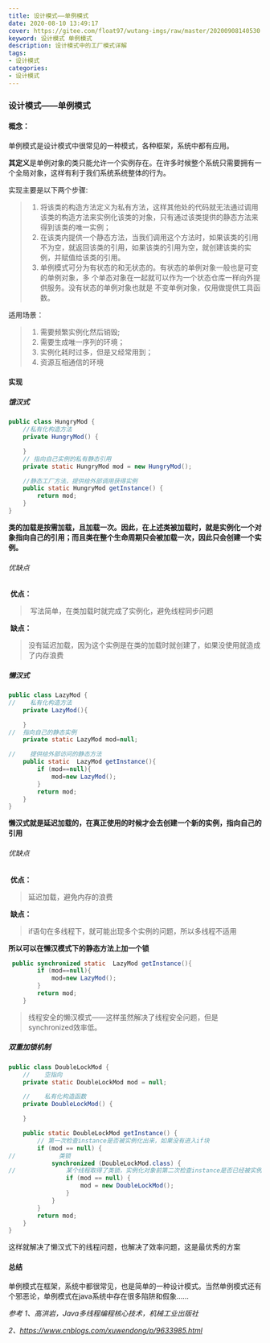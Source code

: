 ```yaml
---
title: 设计模式——单例模式
date: 2020-08-10 13:49:17
cover: https://gitee.com/float97/wutang-imgs/raw/master/20200908140530.png
keyword: 设计模式 单例模式
description: 设计模式中的工厂模式详解
tags: 
- 设计模式
categories: 
- 设计模式
---
```


### 设计模式——单例模式



#### 概念：

单例模式是设计模式中很常见的一种模式，各种框架，系统中都有应用。

**其定义**是单例对象的类只能允许一个实例存在。在许多时候整个系统只需要拥有一个全局对象，这样有利于我们系统系统整体的行为。

实现主要是以下两个步骤:

> 1. 将该类的构造方法定义为私有方法，这样其他处的代码就无法通过调用该类的构造方法来实例化该类的对象，只有通过该类提供的静态方法来得到该类的唯一实例；
> 2. 在该类内提供一个静态方法，当我们调用这个方法时，如果该类的引用不为空，就返回该类的引用，如果该类的引用为空，就创建该类的实例，并赋值给该类的引用。
> 3. 单例模式可分为有状态的和无状态的。有状态的单例对象一般也是可变的单例对象，多 个单态对象在一起就可以作为一个状态仓库一样向外提供服务。没有状态的单例对象也就是 不变单例对象，仅用做提供工具函数。

适用场景：

>1. 需要频繁实例化然后销毁;
>2. 需要生成唯一序列的环境；
>3. 实例化耗时过多，但是又经常用到；
>4. 资源互相通信的环境



#### 实现

##### 饿汉式

```JAVA
public class HungryMod {
    //私有化构造方法
    private HungryMod() {

    }
    // 指向自己实例的私有静态引用
    private static HungryMod mod = new HungryMod();

	//静态工厂方法，提供给外部调用获得实例
    public static HungryMod getInstance() {
        return mod;
    }
}
```

**类的加载是按需加载，且加载一次。因此，在上述类被加载时，就是实例化一个对象指向自己的引用；而且类在整个生命周期只会被加载一次，因此只会创建一个实例。**

###### 优缺点

​	**优点：**

> ​	写法简单，在类加载时就完成了实例化，避免线程同步问题

​	**缺点：**

> 没有延迟加载，因为这个实例是在类的加载时就创建了，如果没使用就造成了内存浪费



##### 懒汉式

```java
public class LazyMod {
//    私有化构造方法
    private LazyMod(){

    }
//  指向自己的静态实例
    private static LazyMod mod=null;

//    提供给外部访问的静态方法
    public static  LazyMod getInstance(){
        if (mod==null){
            mod=new LazyMod();
        }
        return mod;
    }
}

```

**懒汉式就是延迟加载的，在真正使用的时候才会去创建一个新的实例，指向自己的引用**

###### 优缺点

​	**优点：**

> 延迟加载，避免内存的浪费

​	**缺点：**

> if语句在多线程下，就可能出现多个实例的问题，所以多线程不适用

**所以可以在懒汉模式下的静态方法上加一个锁**

```java
 public synchronized static  LazyMod getInstance(){
        if (mod==null){
            mod=new LazyMod();
        }
        return mod;
    }
```

> 线程安全的懒汉模式——这样虽然解决了线程安全问题，但是synchronized效率低。



##### 双重加锁机制

```java
public class DoubleLockMod {
    //    空指向
    private static DoubleLockMod mod = null;

    //    私有化构造函数
    private DoubleLockMod() {

    }

    public static DoubleLockMod getInstance() {
        // 第一次检查instance是否被实例化出来，如果没有进入if块
        if (mod == null) {
//            类锁
            synchronized (DoubleLockMod.class) {
//              某个线程取得了类锁，实例化对象前第二次检查instance是否已经被实例化出来，如果没有，才最终实例出对象
                if (mod == null) {
                    mod = new DoubleLockMod();
                }
            }
        }
        return mod;
    }
}
```

这样就解决了懒汉式下的线程问题，也解决了效率问题，这是最优秀的方案



#### 总结

单例模式在框架，系统中都很常见，也是简单的一种设计模式。当然单例模式还有个邪恶论，单例模式在java系统中存在很多陷阱和假象......





*参考*
*1、高洪岩，Java多线程编程核心技术，机械工业出版社*

*2、https://www.cnblogs.com/xuwendong/p/9633985.html*


